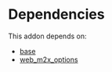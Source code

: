 # Dependencies

This addon depends on:

- [base](https://github.com/bringout/oca-ocb-core/tree/3269462e6a0442fbf5ae30a27b3c18135ac733b9/odoo-bringout-oca-ocb-base)
- [web_m2x_options](https://github.com/bringout/oca-technical)
